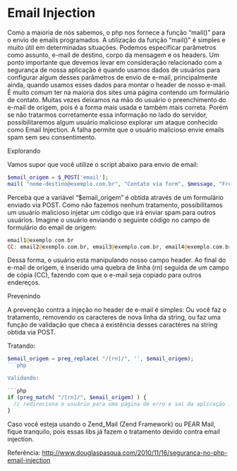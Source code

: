 # Email Injection

Como a maioria de nós sabemos, o php nos fornece a função “mail()” para o envio de emails programados. A utilização da função “mail()” é simples e muito útil em determinadas situações. Podemos especificar parâmetros como assunto, e-mail de destino, corpo da mensagem e os headers. Um ponto importante que devemos levar em consideração relacionado com a segurança de nossa aplicação é quando usamos dados de usuários para configurar algum desses parâmetros de envio de e-mail, principalmente ainda, quando usamos esses dados para montar o header de nosso e-mail.
É muito comum ter na maioria dos sites uma página contendo um formulário de contato. Muitas vezes deixamos na mão do usuário o preenchimento do e-mail de origem, pois é a forma mais usada e também mais correta. Porém se não tratarmos corretamente essa informação no lado do servidor, possibilitaremos algum usuário malicioso explorar um ataque conhecido como Email Injection. A falha permite que o usuário malicioso envie emails spam sem seu consentimento.

Explorando

Vamos supor que você utilize o script abaixo para envio de email:

```php
$email_origem = $_POST['email'];
mail( "nome-destino@exemplo.com.br", "Contato via form", $message, "From: $email_origem" );
```
Perceba que a variável “$email_origem” é obtida através de um formulário enviado via POST. Como não fazemos nenhum tratamento, possibilitamos um usuário malicioso injetar um código que irá enviar spam para outros usuários. Imagine o usuário enviando o seguinte código no campo de formulário do email de origem:

```php
email1@exemplo.com.br
CC: email2@exemplo.com.br, email3@exemplo.com.br, email4@exemplo.com.br
```

Dessa forma, o usuário esta manipulando nosso campo header. Ao final do e-mail de origem, é inserido uma quebra de linha (rn) seguida de um campo de cópia (CC), fazendo com que o e-mail seja copiado para outros endereços.

Prevenindo

A prevenção contra a injeção no header de e-mail é simples: Ou você faz o tratamento, removendo os caracteres de nova linha da string, ou faz uma função de validação que checa a existência desses caractéres na string obtida via POST.

Tratando:
```php
$email_origem = preg_replace( "/[rn]/", '', $email_origem);
```php

Validando:

```php
if (preg_match( "/[rn]/", $email_origem) ) {
  // redireciona o usuário para uma página de erro e sai da aplicação ...
}
```

Caso você esteja usando o Zend_Mail (Zend Framework) ou PEAR Mail, fique tranquilo, pois essas libs já fazem o tratamento devido contra email injection.

Referência: 
http://www.douglaspasqua.com/2010/11/16/seguranca-no-php-email-injection
